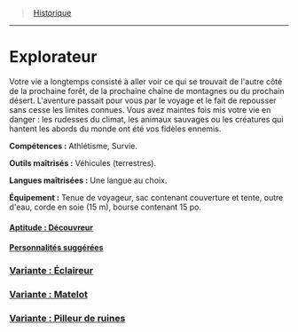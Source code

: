 ﻿---
!BackgroundItem
Abilities: Athlétisme, Survie.
MasteredTools: Véhicules (terrestres).
MasteredLanguages: Une langue au choix.
Equipment: Tenue de voyageur, sac contenant couverture et tente, outre d'eau, corde en soie (15 m), bourse contenant 15 po.
Id: background_explorateur_hd.md#explorateur
RootId: background_explorateur_hd.md
ParentLink: backgrounds_hd.md
Name: Explorateur
ParentName: Historique
NameLevel: 1
Attributes: {}
AttributesDictionary: >+
  {}

Description: >+
  Votre vie a longtemps consisté à aller voir ce qui se trouvait de l'autre côté de la prochaine forêt, de la prochaine chaîne de montagnes ou du prochain désert. L'aventure passait pour vous par le voyage et le fait de repousser sans cesse les limites connues. Vous avez maintes fois mis votre vie en danger : les rudesses du climat, les animaux sauvages ou les créatures qui hantent les abords du monde ont été vos fidèles ennemis.

---
>  [Historique](hd_backgrounds.md)

---


# Explorateur

Votre vie a longtemps consisté à aller voir ce qui se trouvait de l'autre côté de la prochaine forêt, de la prochaine chaîne de montagnes ou du prochain désert. L'aventure passait pour vous par le voyage et le fait de repousser sans cesse les limites connues. Vous avez maintes fois mis votre vie en danger : les rudesses du climat, les animaux sauvages ou les créatures qui hantent les abords du monde ont été vos fidèles ennemis.

**Compétences :** Athlétisme, Survie.

**Outils maîtrisés :** Véhicules (terrestres).

**Langues maîtrisées :** Une langue au choix.

**Équipement :** Tenue de voyageur, sac contenant couverture et tente, outre d'eau, corde en soie (15 m), bourse contenant 15 po.



#### [Aptitude : Découvreur](hd_background_explorateur_aptitude_decouvreur.md)



#### [Personnalités suggérées](hd_background_explorateur_personnalites_suggerees.md)



### [Variante : Éclaireur](hd_background_explorateur_variante_eclaireur.md)



### [Variante : Matelot](hd_background_explorateur_variante_matelot.md)



### [Variante : Pilleur de ruines](hd_background_explorateur_variante_pilleur_de_ruines.md)


